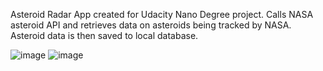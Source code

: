 Asteroid Radar App created for Udacity Nano Degree project. Calls NASA asteroid API and retrieves data on asteroids being tracked by NASA. Asteroid data is then saved to local database.

![image](https://user-images.githubusercontent.com/46208209/158475174-4aa20a30-cba9-42c4-ac1c-c553c386c0fa.png)
![image](https://user-images.githubusercontent.com/46208209/158475313-fff39724-463f-4bfe-b990-a2e698895f7e.png)
